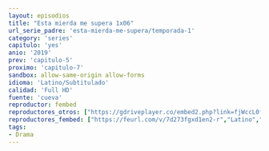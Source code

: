 ```yaml
---
layout: episodios
title: "Esta mierda me supera 1x06"
url_serie_padre: 'esta-mierda-me-supera/temporada-1'
category: 'series'
capitulo: 'yes'
anio: '2019'
prev: 'capitulo-5'
proximo: 'capitulo-7'
sandbox: allow-same-origin allow-forms
idioma: 'Latino/Subtitulado'
calidad: 'Full HD'
fuente: 'cueva'
reproductor: fembed
reproductores_otros: ["https://gdriveplayer.co/embed2.php?link=fjWccL0fYaLVNFBsh7QBpwiRRXIU7ZSpF4TwUL9XFpGtFJxicf53NJ7rIV8ytiifQdFFNh1iJhXV7SaWPyll7hRNgDtd0SD7dQTN8mu8CRgtJVYApWwAM5TQPZk%252BoEt%252FTfx58iPUbE2JidW7aWOC%252F2kVLtjoWgwwxY%252BZBl8T55ERZL7ZSeVSTmK1WP1thc3niQcIkLMvs0iFbFWcJv%252FEr1","Latino","https://gdriveplayer.co/embed2.php?link=MvJZYpXY%252BZgUJc2nSbQ%252BtQszvAKQwumL2jxcrArNaaR0pvjLKJYXFGKAEGLs6DGatEAdroZ9Zpsy%252BhZfkisUwVtU%252FNbAzXQoHFkXeLIlVd4vpBe06XLwRta4tp0tHWhMqNdtM2Ia8pdIvN2fysksw4AMRdbi3e8PPswchRsLnG7HiJCt4YWugtFsr6vVWh40%252BagyusguEkIXtnvfpdcSkR","Subtitulado"]
reproductores_fembed: ["https://feurl.com/v/7d273fgxd1en2-r","Latino","https://feurl.com/v/ng-85b2-6n074j1","Subtitulado"]
tags:
- Drama
---
```












